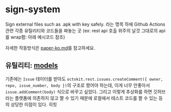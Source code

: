 # sign-system
Sign external files such as .apk with key safely.
라는 명목 하에 Github Actions 관련 각종 유틸리티와 코드들을 짜놓는 곳
(ex: rest api 호출 위주의 날것 그대로의 api를 wrap함: 아래 예시코드 참조)

자세한 작동방식은 [paper-ko.md](paper-ko.md)를 참고하세요.


## 유틸리티: [models](./task/models)
기존에는 `Issue` 데이터를 받아도 `octokit.rest.issues.createComment({ owner, repo, issue_number, body })`의
구조로 짰어야 하는데, 이게 너무 안좋아서 `issue.addComment(body)` 식으로 바꾸고 싶었다.
그리고 이렇게 추상화를 하면 깃허브라는 플랫폼에 의존하지 않고 짤 수 있기 때문에 로컬에서 테스트 코드를 짤 수
있는 등의 상당한 이점이 있다. 히힛
